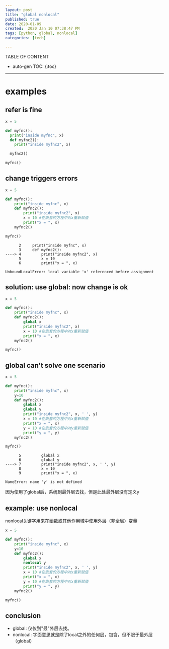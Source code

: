 ```yaml
---
layout: post
title: "global nonlocal"
published: true
date: 2020-01-09
created:  2020 Jan 10 07:38:47 PM
tags: [python, global, nonlocal]
categories: [tech]

---
```


TABLE OF CONTENT

* auto-gen TOC:
{:toc}

- - -


# examples

## refer is fine

```python
x = 5

def myfnc():
  print("inside myfnc", x)
  def myfnc2():
    print("inside myfnc2", x)

  myfnc2()

myfnc()
```

## change triggers errors

```python
x = 5

def myfnc():
    print("inside myfnc", x)
    def myfnc2():
        print("inside myfnc2", x)
        x = 10 #在嵌套的方程中对x重新赋值
        print("x = ", x)
    myfnc2()

myfnc()
```

          2     print("inside myfnc", x)
          3     def myfnc2():
    ----> 4         print("inside myfnc2", x)
          5         x = 10
          6         print("x = ", x)

    UnboundLocalError: local variable 'x' referenced before assignment

## solution: use global: now change is ok

```python
x = 5

def myfnc():
    print("inside myfnc", x)
    def myfnc2():
        global x
        print("inside myfnc2", x)
        x = 10 #在嵌套的方程中对x重新赋值
        print("x = ", x)
    myfnc2()

myfnc()
```


## global can't solve one scenario

```python
x = 5

def myfnc():
    print("inside myfnc", x)
    y=10
    def myfnc2():
        global x
        global y
        print("inside myfnc2", x, ' ', y)
        x = 10 #在嵌套的方程中对x重新赋值
        print("x = ", x)
        y = 10 #在嵌套的方程中对y重新赋值
        print("y = ", y)
    myfnc2()

myfnc()
```

          5         global x
          6         global y
    ----> 7         print("inside myfnc2", x, ' ', y)
          8         x = 10
          9         print("x = ", x)

    NameError: name 'y' is not defined

因为使用了global后，系统到最外层去找，但是此处最外层没有定义y

## example: use nonlocal

nonlocal关键字用来在函数或其他作用域中使用外层（非全局）变量

```python
x = 5

def myfnc():
    print("inside myfnc", x)
    y=10
    def myfnc2():
        global x
        nonlocal y
        print("inside myfnc2", x, ' ', y)
        x = 10 #在嵌套的方程中对x重新赋值
        print("x = ", x)
        y = 10 #在嵌套的方程中对x重新赋值
        print("y = ", y)
    myfnc2()

myfnc()
```

## conclusion

* global:   仅仅到"最"外层去找。  
* nonlocal: 字面意思就是除了local之外的任何层，包含，但不限于最外层（global）


